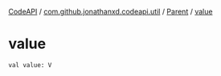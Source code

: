 [CodeAPI](../../index.md) / [com.github.jonathanxd.codeapi.util](../index.md) / [Parent](index.md) / [value](.)

# value

`val value: V`